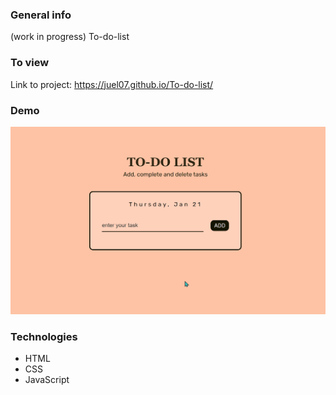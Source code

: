 ### General info

(work in progress) To-do-list

### To view

Link to project: https://juel07.github.io/To-do-list/

### Demo

![website demo](website-demo.gif)

### Technologies

- HTML
- CSS
- JavaScript
